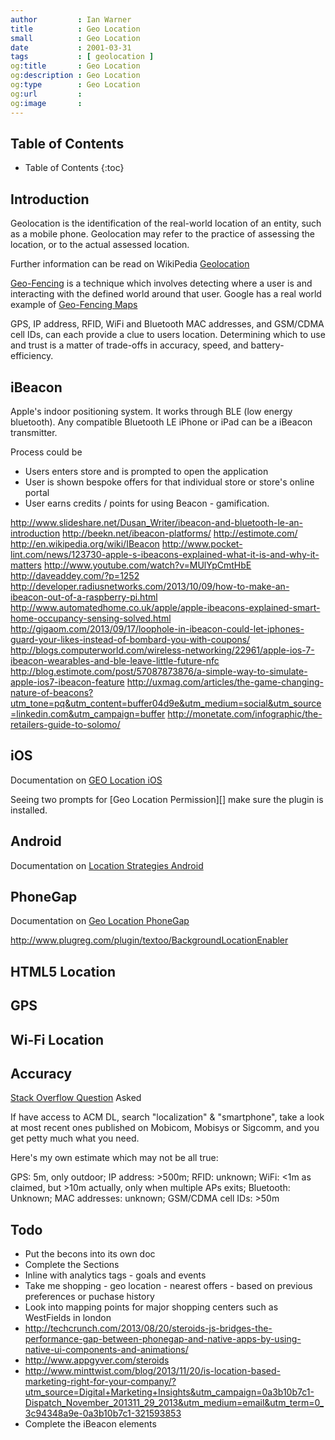 ```yaml
---
author         : Ian Warner
title          : Geo Location
small          : Geo Location
date           : 2001-03-31
tags           : [ geolocation ]
og:title       : Geo Location
og:description : Geo Location
og:type        : Geo Location
og:url         :
og:image       :
---
```


## Table of Contents

* Table of Contents
{:toc}

## Introduction

Geolocation is the identification of the real-world location of an entity, such
as a mobile phone. Geolocation may refer to the practice of assessing the
location, or to the actual assessed location.

Further information can be read on WikiPedia [Geolocation][]

[Geo-Fencing][] is a technique which involves detecting where a user is and
interacting with the defined world around that user. Google has a real world
example of [Geo-Fencing Maps][]

GPS, IP address, RFID, WiFi and Bluetooth MAC addresses, and GSM/CDMA cell IDs,
can each provide a clue to users location. Determining which to use and trust is
a matter of trade-offs in accuracy, speed, and battery-efficiency.

## iBeacon

Apple's indoor positioning system. It works through BLE (low energy bluetooth).
Any compatible Bluetooth LE iPhone or iPad can be a iBeacon transmitter.

Process could be
* Users enters store and is prompted to open the application
* User is shown bespoke offers for that individual store or store's  online portal
* User earns credits / points for using Beacon - gamification.

http://www.slideshare.net/Dusan_Writer/ibeacon-and-bluetooth-le-an-introduction
http://beekn.net/ibeacon-platforms/
http://estimote.com/
http://en.wikipedia.org/wiki/IBeacon
http://www.pocket-lint.com/news/123730-apple-s-ibeacons-explained-what-it-is-and-why-it-matters
http://www.youtube.com/watch?v=MUlYpCmtHbE
http://daveaddey.com/?p=1252
http://developer.radiusnetworks.com/2013/10/09/how-to-make-an-ibeacon-out-of-a-raspberry-pi.html
http://www.automatedhome.co.uk/apple/apple-ibeacons-explained-smart-home-occupancy-sensing-solved.html
http://gigaom.com/2013/09/17/loophole-in-ibeacon-could-let-iphones-guard-your-likes-instead-of-bombard-you-with-coupons/
http://blogs.computerworld.com/wireless-networking/22961/apple-ios-7-ibeacon-wearables-and-ble-leave-little-future-nfc
http://blog.estimote.com/post/57087873876/a-simple-way-to-simulate-apple-ios7-ibeacon-feature
http://uxmag.com/articles/the-game-changing-nature-of-beacons?utm_tone=pq&utm_content=buffer04d9e&utm_medium=social&utm_source=linkedin.com&utm_campaign=buffer
http://monetate.com/infographic/the-retailers-guide-to-solomo/

## iOS
Documentation on [GEO Location iOS][]

Seeing two prompts for [Geo Location Permission][] make sure the plugin is
installed.

## Android

Documentation on [Location Strategies Android][]

## PhoneGap
Documentation on [Geo Location PhoneGap][]

http://www.plugreg.com/plugin/textoo/BackgroundLocationEnabler

## HTML5 Location

## GPS

## Wi-Fi Location

## Accuracy

[Stack Overflow Question][] Asked

If have access to ACM DL, search "localization" & "smartphone", take a look at
most recent ones published on Mobicom, Mobisys or Sigcomm, and you get petty much
what you need.

Here's my own estimate which may not be all true:

GPS: 5m, only outdoor; IP address: >500m; RFID: unknown; WiFi: <1m as claimed,
but >10m actually, only when multiple APs exits; Bluetooth: Unknown;
MAC addresses: unknown; GSM/CDMA cell IDs: >50m

## Todo

* Put the becons into its own doc
* Complete the Sections
* Inline with analytics tags - goals and events
* Take me shopping - geo location - nearest offers - based on previous preferences or puchase history
* Look into mapping points for major shopping centers such as WestFields in london
* http://techcrunch.com/2013/08/20/steroids-js-bridges-the-performance-gap-between-phonegap-and-native-apps-by-using-native-ui-components-and-animations/
* http://www.appgyver.com/steroids
* http://www.minttwist.com/blog/2013/11/20/is-location-based-marketing-right-for-your-company/?utm_source=Digital+Marketing+Insights&utm_campaign=0a3b10b7c1-Dispatch_November_201311_29_2013&utm_medium=email&utm_term=0_3c94348a9e-0a3b10b7c1-321593853
* Complete the iBeacon elements

[Geolocation]:http://en.wikipedia.org/wiki/Geolocation
[Geo-Fencing]:http://en.wikipedia.org/wiki/Geo-fence
[Geo-Fencing Maps]:https://developers.google.com/maps/documentation/tracks/geofences
[GEO Location iOS]:https://developer.apple.com/library/ios/documentation/AppleApplications/Reference/SafariWebContent/GettingGeographicalLocations/GettingGeographicalLocations.html
[Location Strategies Android]:http://developer.android.com/guide/topics/location/strategies.html
[Geo Location PhoneGap]:http://docs.phonegap.com/en/3.2.0/cordova_geolocation_geolocation.md.html
[Stack Overflow Question]:http://stackoverflow.com/questions/20214522/geo-location-technologies-accuracy-for-mobile
[Geo Location Permissions]:http://mobile.dzone.com/articles/seeing-two-geolocation-prompts